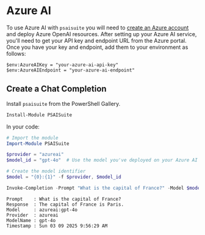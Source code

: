 # Azure AI

To use Azure AI with `psaisuite` you will need to [create an Azure account](https://azure.microsoft.com/free/) and deploy Azure OpenAI resources. After setting up your Azure AI service, you'll need to get your API key and endpoint URL from the Azure portal. Once you have your key and endpoint, add them to your environment as follows:

```shell
$env:AzureAIKey = "your-azure-ai-api-key"
$env:AzureAIEndpoint = "your-azure-ai-endpoint"
```

## Create a Chat Completion

Install `psaisuite` from the PowerShell Gallery.

```powershell
Install-Module PSAISuite
```

In your code:

```powershell
# Import the module
Import-Module PSAISuite

$provider = "azureai"
$model_id = "gpt-4o"  # Use the model you've deployed on your Azure AI service

# Create the model identifier
$model = "{0}:{1}" -f $provider, $model_id

Invoke-Completion -Prompt "What is the capital of France?" -Model $model
```

```shell
Prompt    : What is the capital of France?
Response  : The capital of France is Paris.
Model     : azureai:gpt-4o
Provider  : azureai
ModelName : gpt-4o
Timestamp : Sun 03 09 2025 9:56:29 AM
```